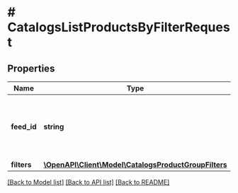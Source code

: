 # # CatalogsListProductsByFilterRequest

## Properties

Name | Type | Description | Notes
------------ | ------------- | ------------- | -------------
**feed_id** | **string** | Catalog Feed id pertaining to the catalog product group filter. |
**filters** | [**\OpenAPI\Client\Model\CatalogsProductGroupFilters**](CatalogsProductGroupFilters.md) |  |

[[Back to Model list]](../../README.md#models) [[Back to API list]](../../README.md#endpoints) [[Back to README]](../../README.md)
